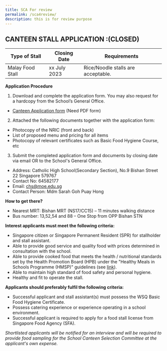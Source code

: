 ```yaml
---
title: SCA For review
permalink: /sca4review/
description: this is for review purpose
---
```

## CANTEEN STALL APPLICATION :(CLOSED)

| Type of Stall | Closing Date | Requirements |
| -------- | -------- | -------- |
| Malay Food Stall | xx July 2023 | Rice/Noodle stalls are acceptable.|

**Application Procedure**

1. Download and complete the application form. You may also request for a hardcopy from the School’s General Office.
* [Canteen Application form]() (Need PDF form)

2. Attached the following documents together with the application form:
* Photocopy of the NRIC (front and back)
* List of proposed menu and pricing for all items
* Photocopy of relevant certificates such as Basic Food Hygiene Course, etc

3. Submit the completed application form and documents by closing date via email OR to the School's General Office.

* Address: Catholic High School(Secondary Section), No.9 Bishan Street 22 Singapore 579767
* Contact No: 64582177
* Email: chs@moe.edu.sg
* Contact Person: Mdm Sarah Goh Puay Hong

**How to get there?**
* Nearest MRT: Bishan MRT (NS17/CC15) – 11 minutes walking distance
* Bus number: 13,52,54 and 88 – One Stop from OPP Bishan STN

**Interest applicants must meet the following criteria:**
* Singapore citizen or Singapore Permanent Resident (SPR) for stallholder and stall assistant.
* Able to provide good service and quality food with prices determined in consultation with the school.
* Able to provide cooked food that meets the health / nutritional standards set by the Health Promotion Board (HPB) under the "Healthy Meals in Schools Programme (HMSP)" guidelines (see [link](https://www.hpb.gov.sg/schools/school-programmes/healthy-meals-in-schools-programme)).
* Able to maintain high standard of food safety and personal hygiene.
* Healthy and fit to operate the stall.


**Applicants should preferably fulfil the following criteria:**
* Successful applicant and stall assistant(s) must possess the WSQ Basic Food Hygiene Certificate.
* Possess catering experience or experience operating in a school environment.
* Successful applicant is required to apply for a food stall license from Singapore Food Agency (SFA). 


*Shortlisted applicants will be notified for an interview and will be required to provide food sampling for the School Canteen Selection Committee at the applicant's own expense.*
